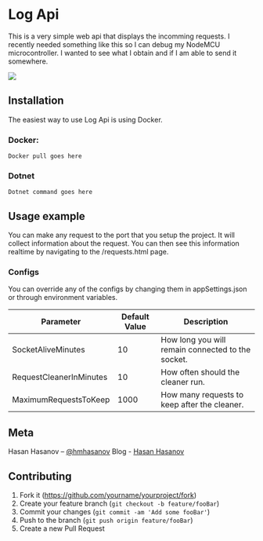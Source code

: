 # Log Api

This is a very simple web api that displays the incomming requests. I recently needed something like this so I can debug my NodeMCU microcontroller. I wanted to see what I obtain and if I am able to send it somewhere.

![](header.png)

## Installation 

The easiest way to use Log Api is using Docker.

### Docker:

```
Docker pull goes here
```

### Dotnet

```
Dotnet command goes here
```

## Usage example

You can make any request to the port that you setup the project. It will collect information about the request. You can then see this information realtime by navigating to the /requests.html page.

### Configs

You can override any of the configs by changing them in appSettings.json or through environment variables.

| Parameter  | Default Value | Description |
| ------------- | ------------- |------------- |
| SocketAliveMinutes  | 10  | How long you will remain connected to the socket.  |
| RequestCleanerInMinutes  |  10  | How often should the cleaner run. |
| MaximumRequestsToKeep  | 1000 | How many requests to keep after the cleaner. |

## Meta

Hasan Hasanov – [@hmhasanov](https://twitter.com/hmhasanov)
Blog - [Hasan Hasanov](https://hasan-hasanov.com/)

## Contributing

1. Fork it (<https://github.com/yourname/yourproject/fork>)
2. Create your feature branch (`git checkout -b feature/fooBar`)
3. Commit your changes (`git commit -am 'Add some fooBar'`)
4. Push to the branch (`git push origin feature/fooBar`)
5. Create a new Pull Request

